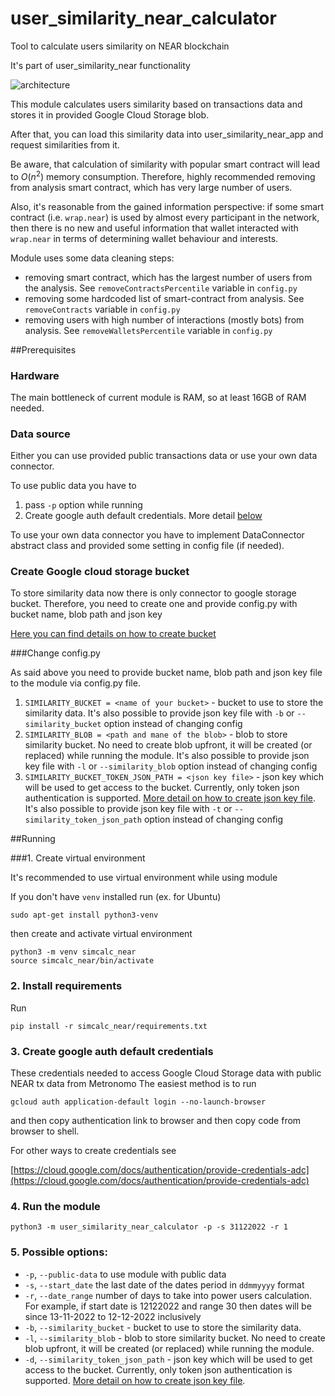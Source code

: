 # user_similarity_near_calculator
Tool to calculate users similarity on NEAR blockchain

It's part of user_similarity_near functionality

![architecture](http://dl3.joxi.net/drive/2023/02/06/0016/0232/1081576/76/0a35919c3e.jpg)

This module calculates users similarity based on transactions data and stores it in provided Google Cloud Storage blob.

After that, you can load this similarity data into user_similarity_near_app and request similarities from it.

Be aware, that calculation of similarity with popular smart contract will lead to $O(n^2)$ memory consumption. Therefore, highly recommended removing from analysis smart contract, which has very large number of users.

Also, it's reasonable from the gained information perspective: if some smart contract (i.e. `wrap.near`) is used by almost every participant in the network, then there is no new and useful information that wallet interacted with `wrap.near` in terms of determining wallet behaviour and interests. 


Module uses some data cleaning steps:
- removing smart contract, which has the largest number of users from the analysis. See `removeContractsPercentile` variable in `config.py` 
- removing some hardcoded list of smart-contract from analysis. See `removeContracts` variable in `config.py`
- removing users with high number of interactions (mostly bots) from analysis. See `removeWalletsPercentile` variable in `config.py`

##Prerequisites

### Hardware
The main bottleneck of current module is RAM, so at least 16GB of RAM needed.


### Data source
Either you can use provided public transactions data or use your own data connector. 

To use public data you have to
1. pass `-p` option while running 
2. Create google auth default credentials. More detail [below](#3-create-google-auth-default-credentials)

To use your own data connector you have to implement DataConnector abstract class and provided some setting in config file (if needed). 
### Create Google cloud storage bucket
To store similarity data now there is only connector to google storage bucket. Therefore, you need to create one and provide config.py with bucket name, blob path and json key

[Here you can find details on how to create bucket](https://cloud.google.com/storage/docs/discover-object-storage-console#create_a_bucket)

###Change config.py

As said above you need to provide bucket name, blob path and json key file to the module via config.py file.

1. `SIMILARITY_BUCKET = <name of your bucket>` - bucket to use to store the similarity data. It's also possible to provide json key file with `-b` or `--similarity_bucket` option instead of changing config
2. `SIMILARITY_BLOB = <path and mane of the blob>` - blob to store similarity bucket. No need to create blob upfront, it will be created (or replaced) while running the module. It's also possible to provide json key file with `-l` or `--similarity_blob` option instead of changing config
3. `SIMILARITY_BUCKET_TOKEN_JSON_PATH = <json key file>` - json key which will be used to get access to the bucket. Currently, only token json authentication is supported. [More detail on how to create json key file](https://cloud.google.com/iam/docs/creating-managing-service-account-keys). It's also possible to provide json key file with `-t` or `--similarity_token_json_path` option instead of changing config

##Running

###1. Create virtual environment

It's recommended to use virtual environment while using module

If you don't have `venv` installed run (ex. for Ubuntu)
```
sudo apt-get install python3-venv

```
then create and activate virtual environment
```
python3 -m venv simcalc_near
source simcalc_near/bin/activate
```

### 2. Install requirements
Run
```
pip install -r simcalc_near/requirements.txt
```
### 3. Create google auth default credentials
These credentials needed to access Google Cloud Storage data with public NEAR tx data from Metronomo
The easiest method is to run

```gcloud auth application-default login --no-launch-browser```

and then copy authentication link to browser and then copy code from browser to shell.

For other ways to create credentials see

[https://cloud.google.com/docs/authentication/provide-credentials-adc](https://cloud.google.com/docs/authentication/provide-credentials-adc)

### 4. Run the module

```python3 -m user_similarity_near_calculator -p -s 31122022 -r 1```

### 5. Possible options:

- `-p`, `--public-data` to use module with public data
- `-s`, `--start_date` the last date of the dates period in `ddmmyyyy` format
- `-r`, `--date_range` number of days to take into power users calculation. For example, if start date is 12122022 and range 30 then dates will be since 13-11-2022 to 12-12-2022 inclusively
- `-b`, `--similarity_bucket` - bucket to use to store the similarity data.
- `-l`, `--similarity_blob` - blob to store similarity bucket. No need to create blob upfront, it will be created (or replaced) while running the module.
- `-d`, `--similarity_token_json_path` - json key which will be used to get access to the bucket. Currently, only token json authentication is supported. [More detail on how to create json key file](https://cloud.google.com/iam/docs/creating-managing-service-account-keys).